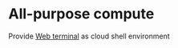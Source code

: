 # All-purpose compute

Provide [Web terminal](https://docs.databricks.com/en/compute/web-terminal.html) as cloud shell environment